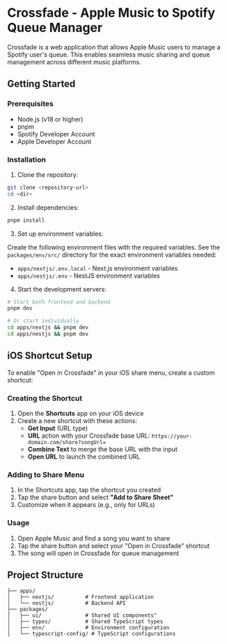 # Crossfade - Apple Music to Spotify Queue Manager

Crossfade is a web application that allows Apple Music users to manage a Spotify user's queue. This enables seamless music sharing and queue management across different music platforms.

## Getting Started

### Prerequisites

- Node.js (v18 or higher)
- pnpm
- Spotify Developer Account
- Apple Developer Account

### Installation

1. Clone the repository:
```bash
git clone <repository-url>
cd <dir>
```

2. Install dependencies:
```bash
pnpm install
```

3. Set up environment variables:

Create the following environment files with the required variables. See the `packages/env/src/` directory for the exact environment variables needed:

- `apps/nextjs/.env.local` - Next.js environment variables
- `apps/nestjs/.env` - NestJS environment variables

4. Start the development servers:
```bash
# Start both frontend and backend
pnpm dev

# Or start individually
cd apps/nextjs && pnpm dev
cd apps/nestjs && pnpm dev
```

## iOS Shortcut Setup

To enable "Open in Crossfade" in your iOS share menu, create a custom shortcut:

### Creating the Shortcut

1. Open the **Shortcuts** app on your iOS device
2. Create a new shortcut with these actions:
   - **Get Input** (URL type)
   - **URL** action with your Crossfade base URL: `https://your-domain.com/share?songUrl=`
   - **Combine Text** to merge the base URL with the input
   - **Open URL** to launch the combined URL

### Adding to Share Menu

1. In the Shortcuts app, tap the shortcut you created
2. Tap the share button and select **"Add to Share Sheet"**
3. Customize when it appears (e.g., only for URLs)

### Usage

1. Open Apple Music and find a song you want to share
2. Tap the share button and select your "Open in Crossfade" shortcut
3. The song will open in Crossfade for queue management

## Project Structure

```
├── apps/
│   ├── nextjs/          # Frontend application
│   └── nestjs/          # Backend API
├── packages/
│   ├── ui/              # Shared UI components"
│   ├── types/           # Shared TypeScript types
│   ├── env/             # Environment configuration
│   └── typescript-config/ # TypeScript configurations
```